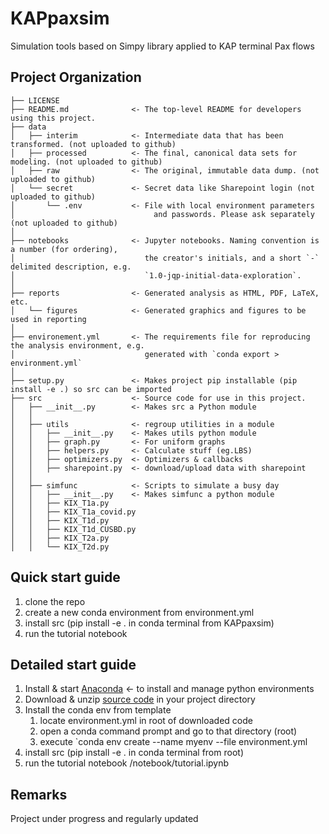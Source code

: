 KAPpaxsim
==============================

Simulation tools based on Simpy library applied to KAP terminal Pax flows

Project Organization
------------

    ├── LICENSE
    ├── README.md              <- The top-level README for developers using this project.
    ├── data
    │   ├── interim            <- Intermediate data that has been transformed. (not uploaded to github) 
    │   ├── processed          <- The final, canonical data sets for modeling. (not uploaded to github) 
    │   ├── raw                <- The original, immutable data dump. (not uploaded to github) 
    │   └── secret             <- Secret data like Sharepoint login (not uploaded to github) 
    │       └── .env           <- File with local environment parameters
    │                               and passwords. Please ask separately (not uploaded to github) 
    │
    ├── notebooks              <- Jupyter notebooks. Naming convention is a number (for ordering),
    │                             the creator's initials, and a short `-` delimited description, e.g.
    │                             `1.0-jqp-initial-data-exploration`.
    │
    ├── reports                <- Generated analysis as HTML, PDF, LaTeX, etc.
    │   └── figures            <- Generated graphics and figures to be used in reporting
    │
    ├── environement.yml       <- The requirements file for reproducing the analysis environment, e.g.
    │                             generated with `conda export > environment.yml`
    │
    ├── setup.py               <- Makes project pip installable (pip install -e .) so src can be imported
    ├── src                    <- Source code for use in this project.
    │   ├── __init__.py        <- Makes src a Python module
    │   │
    │   ├── utils              <- regroup utilities in a module  
    │   │   ├── __init__.py    <- Makes utils python module
    │   │   ├── graph.py       <- For uniform graphs
    │   │   ├── helpers.py     <- Calculate stuff (eg.LBS)
    │   │   ├── optimizers.py  <- Optimizers & callbacks
    │   │   ├── sharepoint.py  <- download/upload data with sharepoint
    │   │
    │   ├── simfunc            <- Scripts to simulate a busy day
    │   │   ├── __init__.py    <- Makes simfunc a python module
    │   │   ├── KIX_T1a.py
    │   │   ├── KIX_T1a_covid.py
    │   │   ├── KIX_T1d.py
    │   │   ├── KIX_T1d_CUSBD.py
    │   │   ├── KIX_T2a.py
    │   │   └── KIX_T2d.py

Quick start guide
------------

1. clone the repo
2. create a new conda environment from environment.yml
3. install src (pip install -e . in conda terminal from KAPpaxsim)
4. run the tutorial notebook

Detailed start guide
------------

1. Install & start [Anaconda](https://www.anaconda.com/products/individual "Anaconda download") <-
to install and manage python environments
2. Download & unzip [source code](https://github.com/AntoineGlacet/KAPpaxsim/archive/refs/heads/main.zip "download code as a zip") in your project directory
3. Install the conda env from template
    1. locate environment.yml in root of downloaded code
    2. open a conda command prompt and go to that directory (root)
    3. execute `conda env create --name myenv --file environment.yml
4. install src (pip install -e . in conda terminal from root)
5. run the tutorial notebook /notebook/tutorial.ipynb

Remarks
------------

Project under progress and regularly updated
